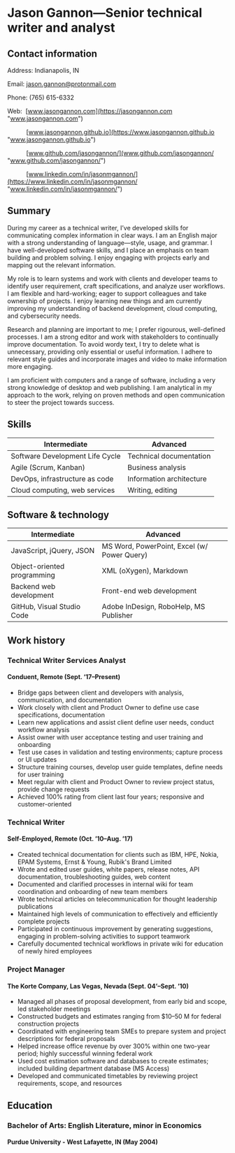 # Jason Gannon—Senior technical writer and analyst

## Contact information

Address: Indianapolis, IN

Email: jason.gannon@protonmail.com

Phone: (765) 615-6332

Web: &nbsp;[www.jasongannon.com](https://jasongannon.com "www.jasongannon.com")

&nbsp;&nbsp;&nbsp;&nbsp;&nbsp;&nbsp;&nbsp;&nbsp;&nbsp;&nbsp;&nbsp;[www.jasongannon.github.io](https://www.jasongannon.github.io  "www.jasongannon.github.io")

&nbsp;&nbsp;&nbsp;&nbsp;&nbsp;&nbsp;&nbsp;&nbsp;&nbsp;&nbsp;&nbsp;[www.github.com/jasongannon/](www.github.com/jasongannon/  "www.github.com/jasongannon/")

&nbsp;&nbsp;&nbsp;&nbsp;&nbsp;&nbsp;&nbsp;&nbsp;&nbsp;&nbsp;&nbsp;[www.linkedin.com/in/jasonmgannon/](https://www.linkedin.com/in/jasonmgannon/  "www.linkedin.com/in/jasonmgannon/")

## Summary

During my career as a technical writer, I’ve developed skills for communicating complex information in clear ways. I am an English major with a strong understanding of language—style, usage, and grammar. I have well-developed software skills, and I place an emphasis on team building and problem solving. I enjoy engaging with projects early and mapping out the relevant information.

My role is to learn systems and work with clients and developer teams to identify user requirement, craft specifications, and analyze user workflows. I am flexible and hard-working; eager to support colleagues and take ownership of projects. I enjoy learning new things and am currently improving my understanding of backend development, cloud computing, and cybersecurity needs.

Research and planning are important to me; I prefer rigourous, well-defined processes. I am a strong editor and work with stakeholders to continually improve documentation. To avoid wordy text, I try to delete what is unnecessary, providing only essential or useful information. I adhere to relevant style guides and incorporate images and video to make information more engaging.

I am proficient with computers and a range of software, including a very strong knowledge of desktop and web publishing. I am analytical in my approach to the work, relying on proven methods and open communication to steer the project towards success.


## Skills

| Intermediate | Advanced |
|--------------|-------|
| Software Development Life Cycle | Technical documentation | 
| Agile (Scrum, Kanban) | Business analysis |
| DevOps, infrastructure as code | Information architecture |
| Cloud computing, web services | Writing, editing |



## Software & technology

| Intermediate | Advanced |
|--------------|-------|
| JavaScript, jQuery, JSON | MS Word, PowerPoint, Excel (w/ Power Query) |
| Object-oriented programming | XML (oXygen), Markdown |
| Backend web development | Front-end web development |
| GitHub, Visual Studio Code | Adobe InDesign, RoboHelp, MS Publisher |


## Work history

### Technical Writer Services Analyst

#### Conduent, Remote (Sept. ‘17–Present)

* Bridge gaps between client and developers with analysis, communication, and documentation
* Work closely with client and Product Owner to define use case specifications, documentation
* Learn new applications and assist client define user needs, conduct workflow analysis
* Assist owner with user acceptance testing and user training and onboarding
* Test use cases in validation and testing environments; capture process or UI updates
* Structure training courses, develop user guide templates, define needs for user training
* Meet regular with client and Product Owner to review project status, provide change requests
* Achieved 100% rating from client last four years; responsive and customer-oriented

### Technical Writer

#### Self-Employed, Remote (Oct. ’10–Aug. ’17)

* Created technical documentation for clients such as IBM, HPE, Nokia, EPAM Systems, Ernst & Young, Rubik's Brand Limited
* Wrote and edited user guides, white papers, release notes, API documentation, troubleshooting guides, web content
* Documented and clarified processes in internal wiki for team coordination and onboarding of new team members
* Wrote technical articles on telecommunication for thought leadership publications
* Maintained high levels of communication to effectively and efficiently complete projects
* Participated in continuous improvement by generating suggestions, engaging in problem-solving activities to support teamwork
* Carefully documented technical workflows in private wiki for education of newly hired employees

### Project Manager

#### The Korte Company, Las Vegas, Nevada (Sept. 04’–Sept. ’10)

* Managed all phases of proposal development, from early bid and scope, led stakeholder meetings
* Constructed budgets and estimates ranging from $10–50 M for federal construction projects
* Coordinated with engineering team SMEs to prepare system and project descriptions for federal proposals
* Helped increase office revenue by over 300% within one two-year period; highly successful winning federal work
* Used cost estimation software and databases to create estimates; included building department database (MS Access)
* Developed and communicated timetables by reviewing project requirements, scope, and resources

## Education

### Bachelor of Arts: English Literature, minor in Economics

#### Purdue University - West Lafayette, IN (May 2004)
